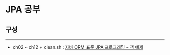 # JPA 공부
## 구성
---
- ch02 ~ ch12 + clean.sh : [자바 ORM 표준 JPA 프로그래밍 - 책 예제](https://github.com/holyeye/jpabook)
